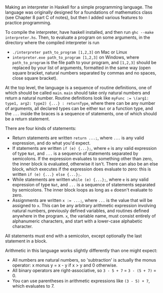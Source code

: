 Making an interpreter in Haskell for a simple programming language. The language was originally designed for a foundations of mathematics class (see Chapter 8 part C of notes), but then I added various features to practice programming.

To compile the interpreter, have haskell installed, and then run `ghc --make interpreter.hs`. Then, to evaluate a program on some arguments, in the directory where the compiled interpreter is run
- `./interpreter path_to_program [1,2,3]` on Mac or Linux
- `interpreter.exe path_to_program [1,2,3]` on Windows,
where `path_to_program` is the file path to your program, and `[1,2,3]` should be replaced by your list of arguments, formatted in the same way (open square bracket, natural numbers separated by commas and no spaces, close square bracket).

At the top level, the language is a sequence of routine definitions, one of which should be called `main`. `main` should take only natural numbers and return a natural number. Routine definitions look like `myFunc := \(arg1: type1, arg2: type2) {...} : returnType`, where there can be any number of arguments, all declared types can be either `Nat` or a function type, and the `...` inside the braces is a sequence of statements, one of which should be a return statement.

There are four kinds of statements:
- Return statements are written `return ...;`, where `...` is any valid expression, and do what you'd expect.
- If statements are written `if (e) {...};`, where `e` is any valid expression of type `Nat`, and `...` is a sequence of statements separated by semicolons. If the expression evaluates to something other than zero, the inner block is evaluated, otherwise it isn't. There can also be an else block, which executes if the expression does evaluate to zero: this is written `if (e) {...} else {...};`.
- While statements are written `while (e) {...};`, where `e` is any valid expression of type `Nat`, and `...` is a sequence of statements separated by semicolons. The inner block loops as long as `e` doesn't evaluate to zero.
- Assignments are written `x := ...;`, where `...` is the value that will be assigned to `x`. This can be any arbitrary arithmetic expression involving natural numbers, previously defined variables, and routines defined anywhere in the program. `x`, the variable name, must consist entirely of alphanumeric characters, and start with a lower-case alphabetic character.

All statements must end with a semicolon, except optionally the last statement in a block.

Arithmetic in this language works slightly differently than one might expect:
- All numbers are natural numbers, so 'subtraction' is actually the monus operator: x monus y = x - y if x > y and 0 otherwise.
- All binary operators are right-associative, so `3 - 5 + 7` = `3 - (5 + 7)` = 0.
- You can use parentheses in arithmetic expressions like `(3 - 5) + 7`, which evaluates to 7.

